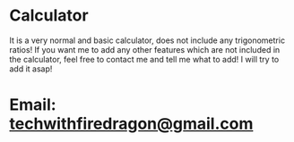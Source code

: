 # Calculator
It is a very normal and basic calculator, does not include any trigonometric ratios!
If you want me to add any other features which are not included in the calculator, feel free to contact me and tell me what to add! I will try to add it asap!
# Email: techwithfiredragon@gmail.com
